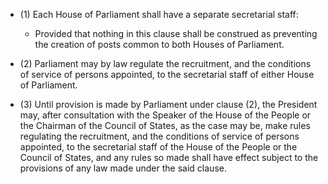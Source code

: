- (1) Each House of Parliament shall have a separate secretarial staff:
	- Provided that nothing in this clause shall be construed as preventing the creation of posts common to both Houses of Parliament.

- (2) Parliament may by law regulate the recruitment, and the conditions of service of persons appointed, to the secretarial staff of either House of Parliament.

- (3) Until provision is made by Parliament under clause (2), the President may, after consultation with the Speaker of the House of the People or the Chairman of the Council of States, as the case may be, make rules regulating the recruitment, and the conditions of service of persons appointed, to the secretarial staff of the House of the People or the Council of States, and any rules so made shall have effect subject to the provisions of any law made under the said clause.